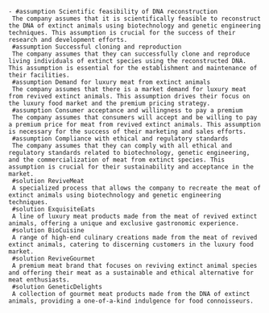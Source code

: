     - #assumption Scientific feasibility of DNA reconstruction
     The company assumes that it is scientifically feasible to reconstruct the DNA of extinct animals using biotechnology and genetic engineering techniques. This assumption is crucial for the success of their research and development efforts.
     #assumption Successful cloning and reproduction
     The company assumes that they can successfully clone and reproduce living individuals of extinct species using the reconstructed DNA. This assumption is essential for the establishment and maintenance of their facilities.
     #assumption Demand for luxury meat from extinct animals
     The company assumes that there is a market demand for luxury meat from revived extinct animals. This assumption drives their focus on the luxury food market and the premium pricing strategy.
     #assumption Consumer acceptance and willingness to pay a premium
     The company assumes that consumers will accept and be willing to pay a premium price for meat from revived extinct animals. This assumption is necessary for the success of their marketing and sales efforts.
     #assumption Compliance with ethical and regulatory standards
     The company assumes that they can comply with all ethical and regulatory standards related to biotechnology, genetic engineering, and the commercialization of meat from extinct species. This assumption is crucial for their sustainability and acceptance in the market.
     #solution ReviveMeat
     A specialized process that allows the company to recreate the meat of extinct animals using biotechnology and genetic engineering techniques.
     #solution ExquisiteEats
     A line of luxury meat products made from the meat of revived extinct animals, offering a unique and exclusive gastronomic experience.
     #solution BioCuisine
     A range of high-end culinary creations made from the meat of revived extinct animals, catering to discerning customers in the luxury food market.
     #solution ReviveGourmet
     A premium meat brand that focuses on reviving extinct animal species and offering their meat as a sustainable and ethical alternative for meat enthusiasts.
     #solution GeneticDelights
     A collection of gourmet meat products made from the DNA of extinct animals, providing a one-of-a-kind indulgence for food connoisseurs.

